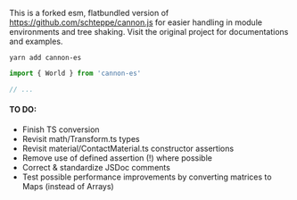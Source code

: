 This is a forked esm, flatbundled version of https://github.com/schteppe/cannon.js for easier handling in module environments and tree shaking. Visit the original project for documentations and examples.

    yarn add cannon-es

```jsx
import { World } from 'cannon-es'

// ...
```

#### TO DO:

- Finish TS conversion
- Revisit math/Transform.ts types
- Revisit material/ContactMaterial.ts constructor assertions
- Remove use of defined assertion (!) where possible
- Correct & standardize JSDoc comments
- Test possible performance improvements by converting matrices to Maps (instead of Arrays)
